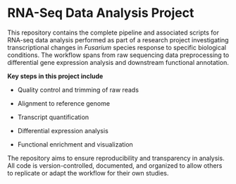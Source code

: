 # RNA-Seq Data Analysis Project
This repository contains the complete pipeline and associated scripts for RNA-seq data analysis performed as part of a research project investigating transcriptional changes in *Fusarium* species response to specific biological conditions. The workflow spans from raw sequencing data preprocessing to differential gene expression analysis and downstream functional annotation.

**Key steps in this project include**

- Quality control and trimming of raw reads

- Alignment to reference genome

- Transcript quantification

- Differential expression analysis

- Functional enrichment and visualization

The repository aims to ensure reproducibility and transparency in analysis. All code is version-controlled, documented, and organized to allow others to replicate or adapt the workflow for their own studies.


